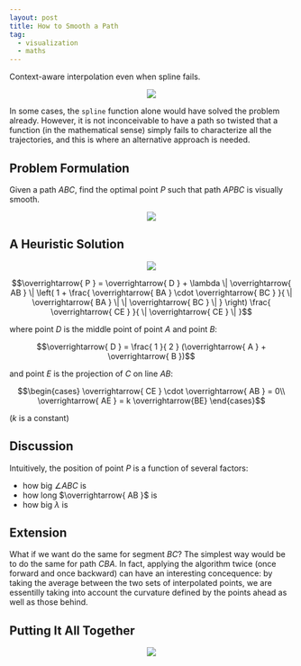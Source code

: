 ```yaml
---
layout: post
title: How to Smooth a Path
tag:
  - visualization
  - maths
---
```


Context-aware interpolation even when spline fails.

<p align="center">
  <img src="https://shawenyao.github.io/R/output/plot1.svg" />
</p>

In some cases, the `spline` function alone would have solved the problem already. However, it is not inconceivable to have a path so twisted that a function (in the mathematical sense) simply fails to characterize all the trajectories, and this is where an alternative approach is needed.

## Problem Formulation
Given a path $ABC$, find the optimal point $P$ such that path $APBC$ is visually smooth.
<p align="center">
  <img src="https://shawenyao.github.io/R/output/plot_problem_formulation.svg" />
</p>

## A Heuristic Solution
<p align="center">
  <img src="https://shawenyao.github.io/R/output/plot_heuristic_solution.svg" />
</p>



$$\overrightarrow{ P } = \overrightarrow{ D } + \lambda \| \overrightarrow{ AB } \| \left( 1 + \frac{ \overrightarrow{ BA } \cdot \overrightarrow{ BC } }{ \| \overrightarrow{ BA } \| \| \overrightarrow{ BC } \| } \right) \frac{ \overrightarrow{ CE } }{ \| \overrightarrow{ CE } \| }$$

where point $D$ is the middle point of point $A$ and point $B$:

$$\overrightarrow{ D } = \frac{ 1 }{ 2 } (\overrightarrow{ A } + \overrightarrow{ B })$$

and point $E$ is the projection of $C$ on line $AB$:

$$\begin{cases}
\overrightarrow{ CE } \cdot \overrightarrow{ AB } = 0\\ 
\overrightarrow{ AE } = k \overrightarrow{BE}
\end{cases}$$

($k$ is a constant)

## Discussion
Intuitively, the position of point $P$ is a function of several factors:
* how big $\angle{ABC}$ is
* how long $\overrightarrow{ AB }$ is
* how big $\lambda$ is

## Extension
What if we want do the same for segment $BC$? The simplest way would be to do the same for path $CBA$. In fact, applying the algorithm twice (once forward and once backward) can have an interesting concequence: by taking the average between the two sets of interpolated points, we are essentilly taking into account the curvature defined by the points ahead as well as those behind.

## Putting It All Together
<p align="center">
  <img src="https://shawenyao.github.io/R/output/plot_example.svg" />
</p>

